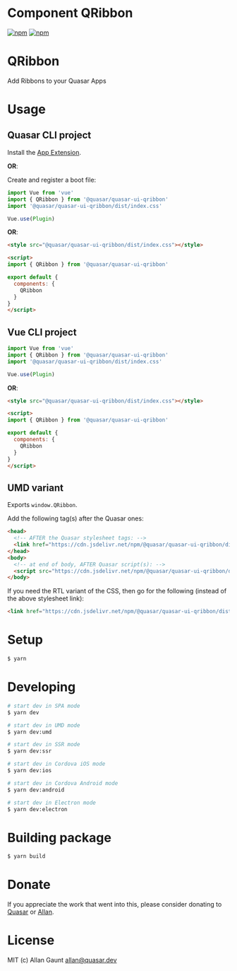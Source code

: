 # Component QRibbon

[![npm](https://img.shields.io/npm/v/@quasar/quasar-ui-qribbon.svg?label=@quasar/quasar-ui-qribbon)](https://www.npmjs.com/package/@quasar/quasar-ui-qribbon)
[![npm](https://img.shields.io/npm/dt/@quasar/quasar-ui-qribbon.svg)](https://www.npmjs.com/package/@quasar/quasar-ui-qribbon)

# QRibbon
Add Ribbons to your Quasar Apps


# Usage

## Quasar CLI project

Install the [App Extension](../app-extension).

**OR**:

Create and register a boot file:

```js
import Vue from 'vue'
import { QRibbon } from '@quasar/quasar-ui-qribbon'
import '@quasar/quasar-ui-qribbon/dist/index.css'

Vue.use(Plugin)
```

**OR**:

```html
<style src="@quasar/quasar-ui-qribbon/dist/index.css"></style>

<script>
import { QRibbon } from '@quasar/quasar-ui-qribbon'

export default {
  components: {
    QRibbon
  }
}
</script>
```

## Vue CLI project

```js
import Vue from 'vue'
import { QRibbon } from '@quasar/quasar-ui-qribbon'
import '@quasar/quasar-ui-qribbon/dist/index.css'

Vue.use(Plugin)
```

**OR**:

```html
<style src="@quasar/quasar-ui-qribbon/dist/index.css"></style>

<script>
import { QRibbon } from '@quasar/quasar-ui-qribbon'

export default {
  components: {
    QRibbon
  }
}
</script>
```

## UMD variant

Exports `window.QRibbon`.

Add the following tag(s) after the Quasar ones:

```html
<head>
  <!-- AFTER the Quasar stylesheet tags: -->
  <link href="https://cdn.jsdelivr.net/npm/@quasar/quasar-ui-qribbon/dist/index.min.css" rel="stylesheet" type="text/css">
</head>
<body>
  <!-- at end of body, AFTER Quasar script(s): -->
  <script src="https://cdn.jsdelivr.net/npm/@quasar/quasar-ui-qribbon/dist/index.umd.min.js"></script>
</body>
```
If you need the RTL variant of the CSS, then go for the following (instead of the above stylesheet link):
```html
<link href="https://cdn.jsdelivr.net/npm/@quasar/quasar-ui-qribbon/dist/index.rtl.min.css" rel="stylesheet" type="text/css">
```

# Setup
```bash
$ yarn
```

# Developing
```bash
# start dev in SPA mode
$ yarn dev

# start dev in UMD mode
$ yarn dev:umd

# start dev in SSR mode
$ yarn dev:ssr

# start dev in Cordova iOS mode
$ yarn dev:ios

# start dev in Cordova Android mode
$ yarn dev:android

# start dev in Electron mode
$ yarn dev:electron
```

# Building package
```bash
$ yarn build
```

# Donate
If you appreciate the work that went into this, please consider donating to [Quasar](https://donate.quasar.dev) or [Allan](https://github.com/sponsors/webnoob).

# License
MIT (c) Allan Gaunt <allan@quasar.dev>
